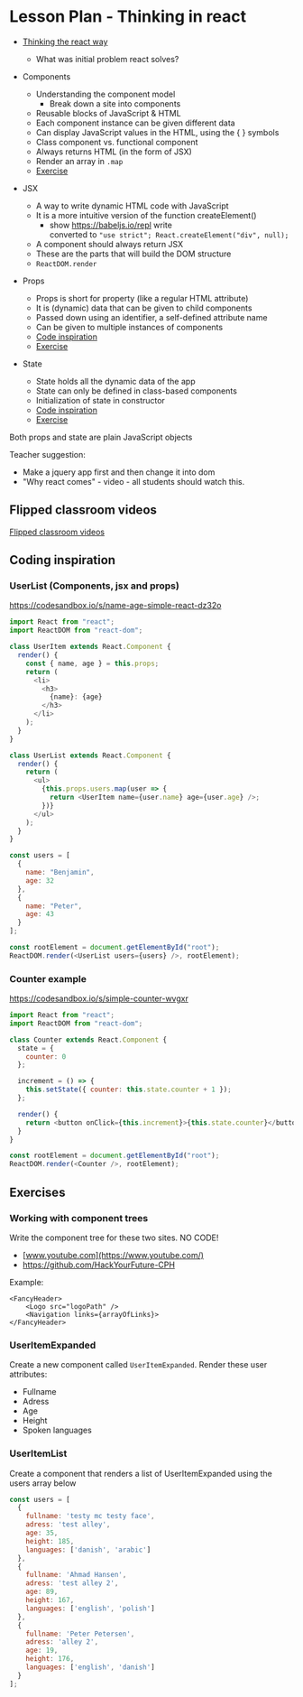 # Lesson Plan - Thinking in react

- [Thinking the react way](https://reactjs.org/docs/thinking-in-react.html)
  - What was initial problem react solves?
  
- Components
  - Understanding the component model
    - Break down a site into components
  - Reusable blocks of JavaScript & HTML
  - Each component instance can be given different data
  - Can display JavaScript values in the HTML, using the { } symbols
  - Class component vs. functional component
  - Always returns HTML (in the form of JSX)
  - Render an array in `.map`
  - [Exercise](#working-with-component-trees)

- JSX
  - A way to write dynamic HTML code with JavaScript
  - It is a more intuitive version of the function createElement()
    - show https://babeljs.io/repl write <div></div> converted to `"use strict"; React.createElement("div", null);`
  - A component should always return JSX
  - These are the parts that will build the DOM structure
  - `ReactDOM.render`

- Props
  - Props is short for property (like a regular HTML attribute)
  - It is (dynamic) data that can be given to child components
  - Passed down using an identifier, a self-defined attribute name
  - Can be given to multiple instances of components
  - [Code inspiration](#userlist-components-jsx-and-props)
  - [Exercise](#useritemexpanded)

- State
  - State holds all the dynamic data of the app
  - State can only be defined in class-based components
  - Initialization of state in constructor
  - [Code inspiration](#counter-example)
  - [Exercise](#counter)

Both props and state are plain JavaScript objects

Teacher suggestion: 
- Make a jquery app first and then change it into dom	
- "Why react comes" - video - all students should watch this. 


## Flipped classroom videos

[Flipped classroom videos](https://github.com/HackYourFuture-CPH/React/blob/master/week1/preparation.md#flipped-classroom-videos)

## Coding inspiration

### UserList (Components, jsx and props)

https://codesandbox.io/s/name-age-simple-react-dz32o

```js
import React from "react";
import ReactDOM from "react-dom";

class UserItem extends React.Component {
  render() {
    const { name, age } = this.props;
    return (
      <li>
        <h3>
          {name}: {age}
        </h3>
      </li>
    );
  }
}

class UserList extends React.Component {
  render() {
    return (
      <ul>
        {this.props.users.map(user => {
          return <UserItem name={user.name} age={user.age} />;
        })}
      </ul>
    );
  }
}

const users = [
  {
    name: "Benjamin",
    age: 32
  },
  {
    name: "Peter",
    age: 43
  }
];

const rootElement = document.getElementById("root");
ReactDOM.render(<UserList users={users} />, rootElement);

```

### Counter example

https://codesandbox.io/s/simple-counter-wvgxr

```js
import React from "react";
import ReactDOM from "react-dom";

class Counter extends React.Component {
  state = {
    counter: 0
  };

  increment = () => {
    this.setState({ counter: this.state.counter + 1 });
  };

  render() {
    return <button onClick={this.increment}>{this.state.counter}</button>;
  }
}

const rootElement = document.getElementById("root");
ReactDOM.render(<Counter />, rootElement);

```


## Exercises

### Working with component trees
Write the component tree for these two sites. NO CODE!
- [www.youtube.com](https://www.youtube.com/)
- https://github.com/HackYourFuture-CPH

Example:
```
<FancyHeader>
    <Logo src="logoPath" />
    <Navigation links={arrayOfLinks}>
</FancyHeader> 
```

### UserItemExpanded
Create a new component called `UserItemExpanded`. Render these user attributes:

- Fullname
- Adress
- Age
- Height
- Spoken languages

### UserItemList
Create a component that renders a list of UserItemExpanded using the users array below

```js
const users = [
  {
    fullname: 'testy mc testy face',
    adress: 'test alley',
    age: 35,
    height: 185,
    languages: ['danish', 'arabic']
  },
  {
    fullname: 'Ahmad Hansen',
    adress: 'test alley 2',
    age: 89,
    height: 167,
    languages: ['english', 'polish']
  },
  {
    fullname: 'Peter Petersen',
    adress: 'alley 2',
    age: 19,
    height: 176,
    languages: ['english', 'danish']
  }
];
```

